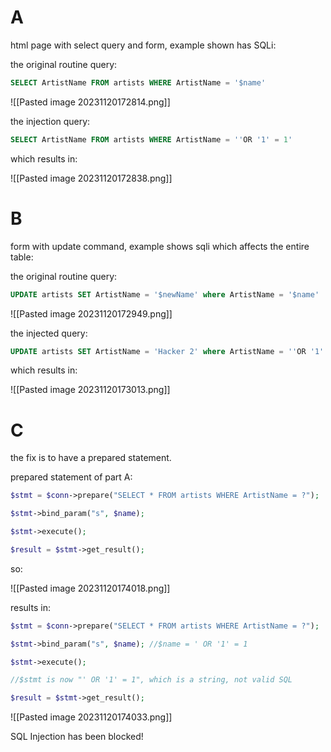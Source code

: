 # A

html page with select query and form, example shown has SQLi:

the original routine query:
```sql
SELECT ArtistName FROM artists WHERE ArtistName = '$name'
```

![[Pasted image 20231120172814.png]]

the injection query:

```sql
SELECT ArtistName FROM artists WHERE ArtistName = ''OR '1' = 1'
```

which results in:

![[Pasted image 20231120172838.png]]

# B

form with update command, example shows sqli which affects the entire table:

the original routine query:

```sql
UPDATE artists SET ArtistName = '$newName' where ArtistName = '$name'
```

![[Pasted image 20231120172949.png]]

the injected query:

```sql
UPDATE artists SET ArtistName = 'Hacker 2' where ArtistName = ''OR '1' = 1'
```

which results in:

![[Pasted image 20231120173013.png]]

# C

the fix is to have a prepared statement.

prepared statement of part A:

```php
$stmt = $conn->prepare("SELECT * FROM artists WHERE ArtistName = ?");

$stmt->bind_param("s", $name);

$stmt->execute();

$result = $stmt->get_result();
```

so:

![[Pasted image 20231120174018.png]]

results in:

```php
$stmt = $conn->prepare("SELECT * FROM artists WHERE ArtistName = ?");

$stmt->bind_param("s", $name); //$name = ' OR '1' = 1

$stmt->execute();

//$stmt is now "' OR '1' = 1", which is a string, not valid SQL

$result = $stmt->get_result();
```

![[Pasted image 20231120174033.png]]

SQL Injection has been blocked!



